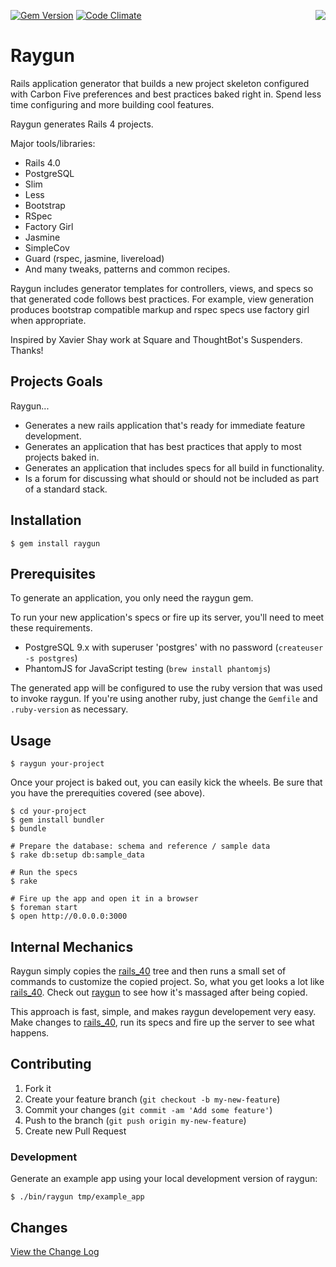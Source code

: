 [![Gem Version](https://badge.fury.io/rb/raygun.png)](http://badge.fury.io/rb/raygun)
[![Code Climate](https://codeclimate.com/github/carbonfive/raygun.png)](https://codeclimate.com/github/carbonfive/raygun)
<img src="https://raw.github.com/carbonfive/raygun/master/marvin.jpg" align="right"/>

# Raygun

Rails application generator that builds a new project skeleton configured with Carbon Five preferences and
best practices baked right in. Spend less time configuring and more building cool features.

Raygun generates Rails 4 projects.

Major tools/libraries:

* Rails 4.0
* PostgreSQL
* Slim
* Less
* Bootstrap
* RSpec
* Factory Girl
* Jasmine
* SimpleCov
* Guard (rspec, jasmine, livereload)
* And many tweaks, patterns and common recipes.

Raygun includes generator templates for controllers, views, and specs so that generated code follows best
practices. For example, view generation produces bootstrap compatible markup and rspec specs use factory
girl when appropriate.

Inspired by Xavier Shay work at Square and ThoughtBot's Suspenders. Thanks!

## Projects Goals

Raygun...

* Generates a new rails application that's ready for immediate feature development.
* Generates an application that has best practices that apply to most projects baked in.
* Generates an application that includes specs for all build in functionality.
* Is a forum for discussing what should or should not be included as part of a standard stack.

## Installation

    $ gem install raygun

## Prerequisites

To generate an application, you only need the raygun gem.

To run your new application's specs or fire up its server, you'll need to meet these requirements.

* PostgreSQL 9.x with superuser 'postgres' with no password (```createuser -s postgres```)
* PhantomJS for JavaScript testing (```brew install phantomjs```)

The generated app will be configured to use the ruby version that was used to invoke raygun. If you're using
another ruby, just change the ```Gemfile``` and ```.ruby-version``` as necessary.

## Usage

    $ raygun your-project

Once your project is baked out, you can easily kick the wheels. Be sure that you have the prerequities
covered (see above).

    $ cd your-project
    $ gem install bundler
    $ bundle

    # Prepare the database: schema and reference / sample data
    $ rake db:setup db:sample_data

    # Run the specs
    $ rake

    # Fire up the app and open it in a browser
    $ foreman start
    $ open http://0.0.0.0:3000

## Internal Mechanics

Raygun simply copies the [rails_40](rails_40) tree and then runs a small set of commands to customize
the copied project. So, what you get looks a lot like [rails_40](rails_40). Check out
[raygun](bin/raygun) to see how it's massaged after being copied.

This approach is fast, simple, and makes raygun developement very easy. Make changes to [rails_40](rails_40),
run its specs and fire up the server to see what happens.

## Contributing

1. Fork it
2. Create your feature branch (`git checkout -b my-new-feature`)
3. Commit your changes (`git commit -am 'Add some feature'`)
4. Push to the branch (`git push origin my-new-feature`)
5. Create new Pull Request

### Development

Generate an example app using your local development version of raygun:

    $ ./bin/raygun tmp/example_app

## Changes

[View the Change Log](https://github.com/carbonfive/raygun/tree/master/CHANGES.md)
